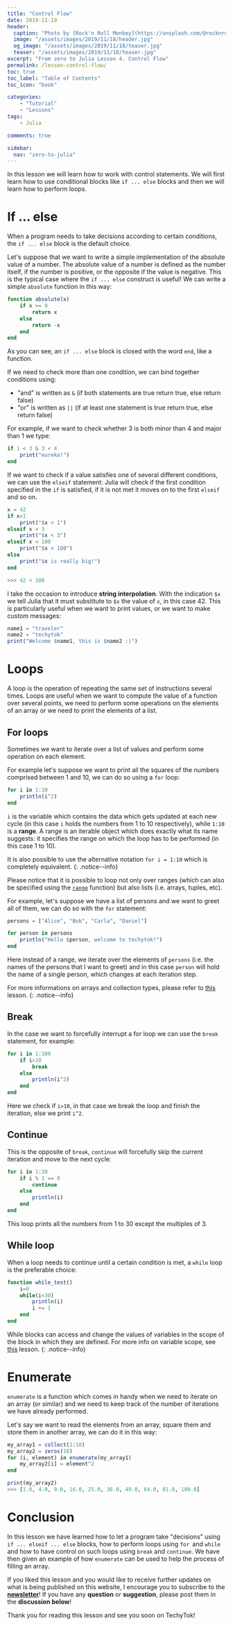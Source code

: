 ```yaml
---
title: "Control Flow"
date: 2019-11-19
header:
  caption: "Photo by [Rock'n Roll Monkey](https://unsplash.com/@rocknrollmonkey) on [Unsplash](https://unsplash.com/)"
  image: "/assets/images/2019/11/18/header.jpg"
  og_image: "/assets/images/2019/11/18/teaser.jpg"
  teaser: "/assets/images/2019/11/18/teaser.jpg"
excerpt: "From zero to Julia Lesson 4. Control Flow"
permalink: /lesson-control-flow/
toc: true
toc_label: "Table of Contents"
toc_icon: "book"

categories:
    - "Tutorial"
    - "Lessons"
tags:
    - Julia

comments: true

sidebar:
  nav: "zero-to-julia"
---
```


In this lesson we will learn how to work with control statements. We will first learn how to use conditional blocks like `if ... else` blocks and then we will learn how to perform loops.

# If ... else

When a program needs to take decisions according to certain conditions, the `if ... else` block is the default choice.

Let's suppose that we want to write a simple implementation of the absolute value of a number. The absolute value of a number is defined as the number itself, if the number is positive, or the opposite if the value is negative. This is the typical case where the `if ... else` construct is useful! We can write a simple `absolute` function in this way:

```julia
function absolute(x)
    if x >= 0
        return x
    else
        return -x
    end
end
```

As you can see, an `if ... else` block is closed with the word `end`, like a function.

If we need to check more than one condition, we can bind together conditions using:

- "and" is written as `&` (if both statements are true return true, else return false)
- "or" is written as `||` (if at least one statement is true return true, else return false)

For example, if we want to check whether 3 is both minor than 4 and major than 1 we type:

```julia
if 1 < 3 & 3 < 4
    print("eureka!")
end
```

If we want to check if a value satisfies one of several different conditions, we can use the `elseif` statement: Julia will check if the first condition specified in the `if` is satisfied, if it is not met it moves on to the first `elseif` and so on.

```julia
x = 42
if x<1
    print("$x < 1")
elseif x < 3
    print("$x < 3")
elseif x < 100
    print("$x < 100")
else
    print("$x is really big!")
end

>>> 42 < 100
```

I take the occasion to introduce **string interpolation**. With the indication `$x` we tell Julia that it must substitute to `$x` the value of `x`, in this case 42. This is particularly useful when we want to print values, or we want to make custom messages:

```julia
name1 = "traveler"
name2 = "techytok"
print("Welcome $name1, this is $name2 :)")
```

# Loops

A loop is the operation of repeating the same set of instructions several times. Loops are useful when we want to compute the value of a function over several points, we need to perform some operations on the elements of an array or we need to print the elements of a list.

## For loops

Sometimes we want to iterate over a list of values and perform some operation on each element.

For example let's suppose we want to print all the squares of the numbers comprised between 1 and 10, we can do so using a `for` loop:

```julia
for i in 1:10
    println(i^2)
end
```

`i` is the variable which contains the data which gets updated at each new cycle (in this case `i` holds the numbers from 1 to 10 respectively), while `1:10` is a **range**. A range is an iterable object which does exactly what its name suggests: it specifies the range on which the loop has to be performed (in this case 1 to 10).

It is also possible to use the alternative notation `for i = 1:10` which is completely equivalent.
{: .notice--info}

Please notice that it is possible to loop not only over ranges (which can also be specified using the [`range`]( https://docs.julialang.org/en/v1/base/math/#Base.range ) function) but also lists (i.e. arrays, tuples, etc).

For example, let's suppose we have a list of persons and we want to greet all of them, we can do so with the `for` statement:

```julia
persons = ["Alice", "Bob", "Carla", "Daniel"]

for person in persons
    println("Hello $person, welcome to techytok!")
end
```

Here instead of a range, we iterate over the elements of `persons` (i.e. the names of the persons that I want to greet) and in this case `person` will hold the name of a single person, which changes at each iteration step.

For more informations on arrays and collection types, please refer to [this](/lesson-data-structures) lesson. 
{: .notice--info}

## Break

In the case we want to forcefully interrupt a for loop we can use the `break` statement, for example:

```julia
for i in 1:100
    if i>10
        break
    else
   		println(i^2)
    end
end
```

Here we check if `i>10`, in that case we break the loop and finish the iteration, else we print `i^2`.

## Continue

This is the opposite of `break`, `continue` will forcefully skip the current iteration and move to the next cycle:

```julia
for i in 1:30
    if i % 3 == 0
        continue
    else
        println(i)
    end
end
```

This loop prints all the numbers from 1 to 30 except the multiples of 3.

## While loop

When a loop needs to continue until a certain condition is met, a `while` loop is the preferable choice:

```julia
function while_test()
    i=0
    while(i<30)
        println(i)
        i += 1
    end
end
```

While blocks can access and change the values of variables in the scope of the block in which they are defined. For more info on variable scope, see [this](https://techytok.com/lesson-variable-scope/) lesson.
{: .notice--info}

# Enumerate

`enumerate` is a function which comes in handy when we need to iterate on an array (or similar) and we need to keep track of the number of iterations we have already performed.

Let's say we want to read the elements from an array, square them and store them in another array, we can do it in this way:

```julia
my_array1 = collect(1:10)
my_array2 = zeros(10)
for (i, element) in enumerate(my_array1)
    my_array2[i] = element^2
end

print(my_array2)
>>> [1.0, 4.0, 9.0, 16.0, 25.0, 36.0, 49.0, 64.0, 81.0, 100.0]
```

# Conclusion

In this lesson we have learned how to let a program take "decisions" using `if ... elseif ... else` blocks, how to perform loops using `for `and `while` and how to have control on such loops using `break` and `continue`. We have then given an example of how `enumerate` can be used to help the process of filling an array.

If you liked this lesson and you would like to receive further updates on what is being published on this website, I encourage you to subscribe to the [**newsletter**]( https://techytok.com/newsletter/ )! If you have any **question** or **suggestion**, please post them in the **discussion below**!

Thank you for reading this lesson and see you soon on TechyTok!
